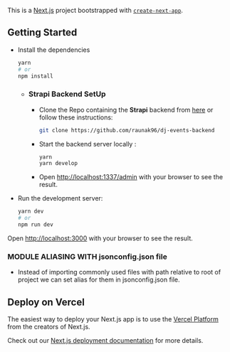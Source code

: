 This is a [Next.js](https://nextjs.org/) project bootstrapped with [`create-next-app`](https://github.com/vercel/next.js/tree/canary/packages/create-next-app).

## Getting Started

- Install the dependencies
  ```bash
  yarn
  # or
  npm install
  ```
    - ### Strapi Backend SetUp
  
      - Clone the Repo containing the **Strapi** backend from [here](https://github.com/raunak96/dj-events-backend) or follow these instructions:
        ```bash
        git clone https://github.com/raunak96/dj-events-backend
        ```
      - Start the backend server locally :
        ```bash
        yarn
        yarn develop
        ```
      - Open [http://localhost:1337/admin](http://localhost:1337/admin) with your browser to see the result.
  

- Run the development server:

    ```bash
    yarn dev
    # or
    npm run dev
    ```

Open [http://localhost:3000](http://localhost:3000) with your browser to see the result.

### MODULE ALIASING WITH **jsonconfig.json** file
- Instead of importing commonly used files with path relative to root of project we can set alias for them in jsonconfig.json file.

## Deploy on Vercel

The easiest way to deploy your Next.js app is to use the [Vercel Platform](https://vercel.com/new?utm_medium=default-template&filter=next.js&utm_source=create-next-app&utm_campaign=create-next-app-readme) from the creators of Next.js.

Check out our [Next.js deployment documentation](https://nextjs.org/docs/deployment) for more details.
